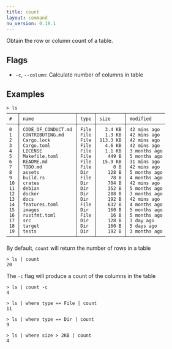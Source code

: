 ```yaml
---
title: count
layout: command
nu_version: 0.18.1
---
```


Obtain the row or column count of a table.

## Flags

* `-c`, `--column`: Calculate number of columns in table

## Examples

```shell
> ls
────┬────────────────────┬──────┬──────────┬──────────────
 #  │ name               │ type │ size     │ modified
────┼────────────────────┼──────┼──────────┼──────────────
 0  │ CODE_OF_CONDUCT.md │ File │   3.4 KB │ 42 mins ago
 1  │ CONTRIBUTING.md    │ File │   1.3 KB │ 42 mins ago
 2  │ Cargo.lock         │ File │ 113.3 KB │ 42 mins ago
 3  │ Cargo.toml         │ File │   4.6 KB │ 42 mins ago
 4  │ LICENSE            │ File │   1.1 KB │ 3 months ago
 5  │ Makefile.toml      │ File │    449 B │ 5 months ago
 6  │ README.md          │ File │  15.9 KB │ 31 mins ago
 7  │ TODO.md            │ File │      0 B │ 42 mins ago
 8  │ assets             │ Dir  │    128 B │ 5 months ago
 9  │ build.rs           │ File │     78 B │ 4 months ago
 10 │ crates             │ Dir  │    704 B │ 42 mins ago
 11 │ debian             │ Dir  │    352 B │ 5 months ago
 12 │ docker             │ Dir  │    288 B │ 3 months ago
 13 │ docs               │ Dir  │    192 B │ 42 mins ago
 14 │ features.toml      │ File │    632 B │ 4 months ago
 15 │ images             │ Dir  │    160 B │ 5 months ago
 16 │ rustfmt.toml       │ File │     16 B │ 5 months ago
 17 │ src                │ Dir  │    128 B │ 1 day ago
 18 │ target             │ Dir  │    160 B │ 5 days ago
 19 │ tests              │ Dir  │    192 B │ 3 months ago
────┴────────────────────┴──────┴──────────┴──────────────
```

By default, `count` will return the number of rows in a table

```shell
> ls | count
20
```

The `-c` flag will produce a count of the columns in the table

```shell
> ls | count -c
4
```

```shell
> ls | where type == File | count
11
```

```shell
> ls | where type == Dir | count
9
```

```shell
> ls | where size > 2KB | count
4
```
